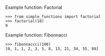 Example function: Factorial

    >>> from simple_functions import factorial
    >>> factorial(10)
    9
Example function: Fibonnacci

    >>> fibonnaccci(100)
    [0, 1, 1, 2, 3, 5, 8, 13, 21, 34, 55, 89]

